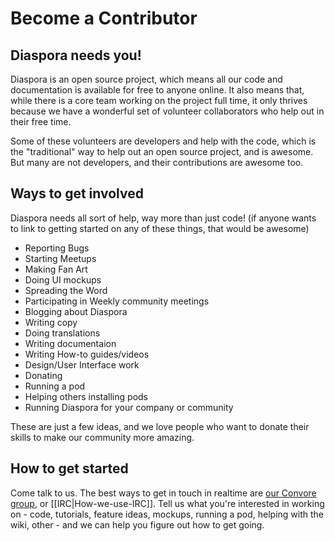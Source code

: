 # Become a Contributor

## Diaspora needs you!
Diaspora is an open source project, which means all our code and documentation is available 
for free to anyone online. It also means that, while there is a core team working on the project
full time, it only thrives because we have a wonderful set of volunteer collaborators who help out
in their free time.

Some of these volunteers are developers and help with the code, which is the "traditional" way
to help out an open source project, and is awesome. But many are not developers, and their 
contributions are awesome too.
## Ways to get involved
Diaspora needs all sort of help, way more than just code!
(if anyone wants to link to getting started on any of these things, that would be awesome)
* Reporting Bugs
* Starting Meetups
* Making Fan Art
* Doing UI mockups
* Spreading the Word
* Participating in Weekly community meetings
* Blogging about Diaspora
* Writing copy
* Doing translations
* Writing documentaion
* Writing How-to guides/videos
* Design/User Interface work
* Donating
* Running a pod
* Helping others installing pods
* Running Diaspora for your company or community

These are just a few ideas, and we love people who want to donate their skills to make our community more amazing.

## How to get started
Come talk to us. The best ways to get in touch in realtime are <a href="https://convore.com/diaspora" target="_blank">our Convore group</a>, 
or [[IRC|How-we-use-IRC]]. Tell us what you're interested in working on - code, tutorials,
feature ideas, mockups, running a pod, helping with the wiki, other - and we can help you
figure out how to get going.
